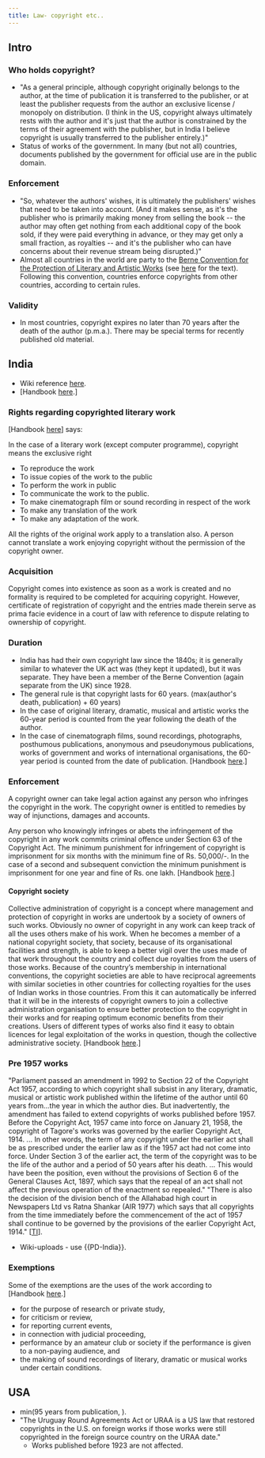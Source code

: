 ```yaml
---
title: Law- copyright etc..
---
```


## Intro
### Who holds copyright?
- "As a general principle, although copyright originally belongs to the author, at the time of publication it is transferred to the publisher, or at least the publisher requests from the author an exclusive license / monopoly on distribution. (I think in the US, copyright always ultimately rests with the author and it's just that the author is constrained by the terms of their agreement with the publisher, but in India I believe copyright is usually transferred to the publisher entirely.)"
- Status of works of the government. In many (but not all) countries, documents published by the government for official use are in the public domain.

### Enforcement
- "So, whatever the authors' wishes, it is ultimately the publishers' wishes that need to be taken into account. (And it makes sense, as it's the publisher who is primarily making money from selling the book -- the author may often get nothing from each additional copy of the book sold, if they were paid everything in advance, or they may get only a small fraction, as royalties -- and it's the publisher who can have concerns about their revenue stream being disrupted.)"
- Almost all countries in the world are party to the [Berne Convention for the Protection of Literary and Artistic Works](https://en.wikipedia.org/wiki/Berne_Convention_for_the_Protection_of_Literary_and_Artistic_Works) (see [here](http://www.wipo.int/treaties/en/ip/berne/index.html) for the text). Following this convention, countries enforce copyrights from other countries, according to certain rules.

### Validity
- In most countries, copyright expires no later than 70 years after the death of the author (p.m.a.). There may be special terms for recently published old material.

## India
- Wiki reference [here](https://commons.wikimedia.org/wiki/Commons:Copyright_rules_by_territory#India).
- \[Handbook [here](http://copyright.gov.in/Documents/handbook.html).\]

### Rights regarding copyrighted literary work
\[Handbook [here](http://copyright.gov.in/Documents/handbook.html)\] says:

In the case of a literary work (except computer programme), copyright means the exclusive right
- To reproduce the work
- To issue copies of the work to the public
- To perform the work in public
- To communicate the work to the public.
- To make cinematograph film or sound recording in respect of the work
- To make any translation of the work
- To make any adaptation of the work.

All the rights of the original work apply to a translation also. A person cannot translate a work enjoying copyright without the permission of the copyright owner.

### Acquisition
Copyright comes into existence as soon as a work is created and no formality is required to be completed for acquiring copyright. However, certificate of registration of copyright and the entries made therein serve as prima facie evidence in a court of law with reference to dispute relating to ownership of copyright.

### Duration
- India has had their own copyright law since the 1840s; it is generally similar to whatever the UK act was (they kept it updated), but it was separate. They have been a member of the Berne Convention (again separate from the UK) since 1928.
- The general rule is that copyright lasts for 60 years.  (max(author's death, publication) + 60 years)
- In the case of original literary, dramatic, musical and artistic works the 60-year period is counted from the year following the death of the author.
- In the case of cinematograph films, sound recordings, photographs, posthumous publications, anonymous and pseudonymous publications, works of government and works of international organisations, the 60-year period is counted from the date of publication. \[Handbook [here](http://copyright.gov.in/Documents/handbook.html).\]

### Enforcement
A copyright owner can take legal action against any person who infringes the copyright in the work. The copyright owner is entitled to remedies by way of injunctions, damages and accounts.

Any person who knowingly infringes or abets the infringement of the copyright in any work commits criminal offence under Section 63 of the Copyright Act. The minimum punishment for infringement of copyright is imprisonment for six months with the minimum fine of Rs. 50,000/-. In the case of a second and subsequent conviction the minimum punishment is imprisonment for one year and fine of Rs. one lakh. \[Handbook [here](http://copyright.gov.in/Documents/handbook.html).\]

#### Copyright society
Collective administration of copyright is a concept where management and protection of copyright in works are undertook by a society of owners of such works. Obviously no owner of copyright in any work can keep track of all the uses others make of his work. When he becomes a member of a national copyright society, that society, because of its organisational facilities and strength, is able to keep a better vigil over the uses made of that work throughout the country and collect due royalties from the users of those works. Because of the country’s membership in international conventions, the copyright societies are able to have reciprocal agreements with similar societies in other countries for collecting royalties for the uses of Indian works in those countries. From this it can automatically be inferred that it will be in the interests of copyright owners to join a collective administration organisation to ensure better protection to the copyright in their works and for reaping optimum economic benefits from their creations. Users of different types of works also find it easy to obtain licences for legal exploitation of the works in question, though the collective administrative society.
\[Handbook [here](http://copyright.gov.in/Documents/handbook.html).\]


### Pre 1957 works
"Parliament passed an amendment in 1992 to Section 22 of the Copyright Act 1957, according to which copyright shall subsist in any literary, dramatic, musical or artistic work published within the lifetime of the author until 60 years from...the year in which the author dies. But inadvertently, the amendment has failed to extend copyrights of works published before 1957. Before the Copyright Act, 1957 came into force on January 21, 1958, the copyright of Tagore's works was governed by the earlier Copyright Act, 1914. ... In other words, the term of any copyright under the earlier act shall be as prescribed under the earlier law as if the 1957 act had not come into force. Under Section 3 of the earlier act, the term of the copyright was to be the life of the author and a period of 50 years after his death. ... This would have been the position, even without the provisions of Section 6 of the General Clauses Act, 1897, which says that the repeal of an act shall not affect the previous operation of the enactment so repealed." "There is also the decision of the division bench of the Allahabad high court in Newspapers Ltd vs Ratna Shankar (AIR 1977) which says that all copyrights from the time immediately before the commencement of the act of 1957 shall continue to be governed by the provisions of the earlier Copyright Act, 1914." \[[TI](https://www.telegraphindia.com/1020729/editoria.htm#head4)\]. 

- Wiki-uploads - use {{PD-India}}.

### Exemptions
Some of the exemptions are the uses of the work according to \[Handbook [here](http://copyright.gov.in/Documents/handbook.html).\]
- for the purpose of research or private study,
- for criticism or review,
- for reporting current events,
- in connection with judicial proceeding,
- performance by an amateur club or society if the performance is given to a non-paying audience, and
- the making of sound recordings of literary, dramatic or musical works under certain conditions.

## USA
- min(95 years from publication, ).
- "The Uruguay Round Agreements Act or URAA is a US law that restored copyrights in the U.S. on foreign works if those works were still copyrighted in the foreign source country on the URAA date."
    - Works published before 1923 are not affected.